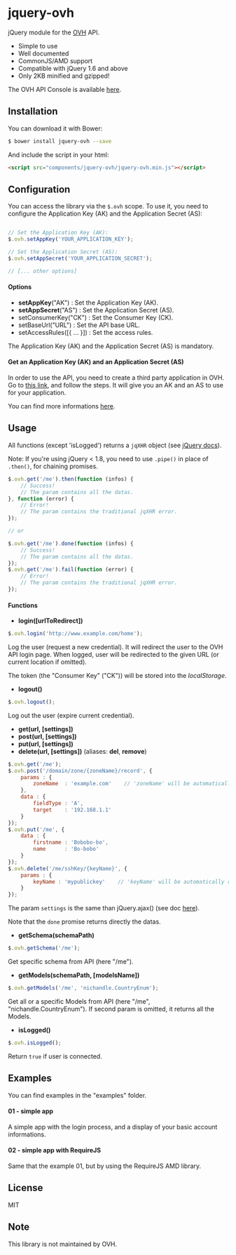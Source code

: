 jquery-ovh
==========

jQuery module for the [OVH](https://api.ovh.com) API.

  - Simple to use
  - Well documented
  - CommonJS/AMD support
  - Compatible with jQuery 1.6 and above
  - Only 2KB minified and gzipped!

The OVH API Console is available [here](https://api.ovh.com/console).


Installation
------------

You can download it with Bower:
```bash
$ bower install jquery-ovh --save
```
And include the script in your html:
```html
<script src="components/jquery-ovh/jquery-ovh.min.js"></script>
```


Configuration
-------------

You can access the library via the `$.ovh` scope.
To use it, you need to configure the Application Key (AK) and the Application Secret (AS):

```javascript

// Set the Application Key (AK):
$.ovh.setAppKey('YOUR_APPLICATION_KEY');

// Set the Application Secret (AS):
$.ovh.setAppSecret('YOUR_APPLICATION_SECRET');

// [... other options]

```

#### Options

* **setAppKey**("AK") : Set the Application Key (AK).
* **setAppSecret**("AS") : Set the Application Secret (AS).
* setConsumerKey("CK") : Set the Consumer Key (CK).
* setBaseUrl("URL") : Set the API base URL.
* setAccessRules([{ ... }]) : Set the access rules.

The Application Key (AK) and the Application Secret (AS) is mandatory.

#### Get an Application Key (AK) and an Application Secret (AS)

In order to use the API, you need to create a third party application in OVH.
Go to [this link](https://eu.api.ovh.com/createApp/), and follow the steps. It will give you an AK and an AS to use for your application.

You can find more informations [here](https://api.ovh.com/g934.first_step_with_api).


Usage
-----

All functions (except 'isLogged') returns a `jqXHR` object (see [jQuery docs](https://api.jquery.com/jQuery.ajax/#jqXHR)).

Note: If you're using jQuery < 1.8, you need to use `.pipe()` in place of `.then()`, for chaining promises.

```javascript
$.ovh.get('/me').then(function (infos) {
    // Success!
    // The param contains all the datas.
}, function (error) {
    // Error!
    // The param contains the traditional jqXHR error.
});

// or

$.ovh.get('/me').done(function (infos) {
    // Success!
    // The param contains all the datas.
});
$.ovh.get('/me').fail(function (error) {
    // Error!
    // The param contains the traditional jqXHR error.
});
```

#### Functions

* **login([urlToRedirect])**
```javascript
$.ovh.login('http://www.example.com/home');
```
Log the user (request a new credential).
It will redirect the user to the OVH API login page.
When logged, user will be redirected to the given URL (or current location if omitted).

The token (the "Consumer Key" ("CK")) will be stored into the _localStorage_.

* **logout()**
```javascript
$.ovh.logout();
```
Log out the user (expire current credential).

* **get(url, [settings])**
* **post(url, [settings])**
* **put(url, [settings])**
* **delete(url, [settings])** (aliases: **del**, **remove**)
```javascript
$.ovh.get('/me');
$.ovh.post('/domain/zone/{zoneName}/record', {
    params : {
        zoneName  : 'example.com'    // 'zoneName' will be automatically replaced in the url!
    },
    data : {
        fieldType : 'A',
        target    : '192.168.1.1'
    }
});
$.ovh.put('/me', {
    data : {
        firstname : 'Bobobo-bo',
        name      : 'Bo-bobo'
    }
});
$.ovh.delete('/me/sshKey/{keyName}', {
    params : {
        keyName : 'mypublickey'    // 'keyName' will be automatically replaced in the url!
    }
});
```
The param `settings` is the same than jQuery.ajax() (see doc [here](https://api.jquery.com/jQuery.ajax/#jQuery-ajax-settings)).

Note that the `done` promise returns directly the datas.

* **getSchema(schemaPath)**
```javascript
$.ovh.getSchema('/me');
```
Get specific schema from API (here "/me").

* **getModels(schemaPath, [modelsName])**
```javascript
$.ovh.getModels('/me', 'nichandle.CountryEnum');
```
Get all or a specific Models from API (here "/me", "nichandle.CountryEnum"). If second param is omitted, it returns all the Models.

* **isLogged()**
```javascript
$.ovh.isLogged();
```
Return `true` if user is connected.



Examples
--------

You can find examples in the "examples" folder.

#### 01 - simple app
A simple app with the login process, and a display of your basic account informations.

#### 02 - simple app with RequireJS
Same that the example 01, but by using the RequireJS AMD library.


License
-------

MIT


Note
----

This library is not maintained by OVH.
